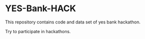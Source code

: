 # YES-Bank-HACK
This repository contains code and data set  of yes bank hackathon.

Try to participate in hackathons.
